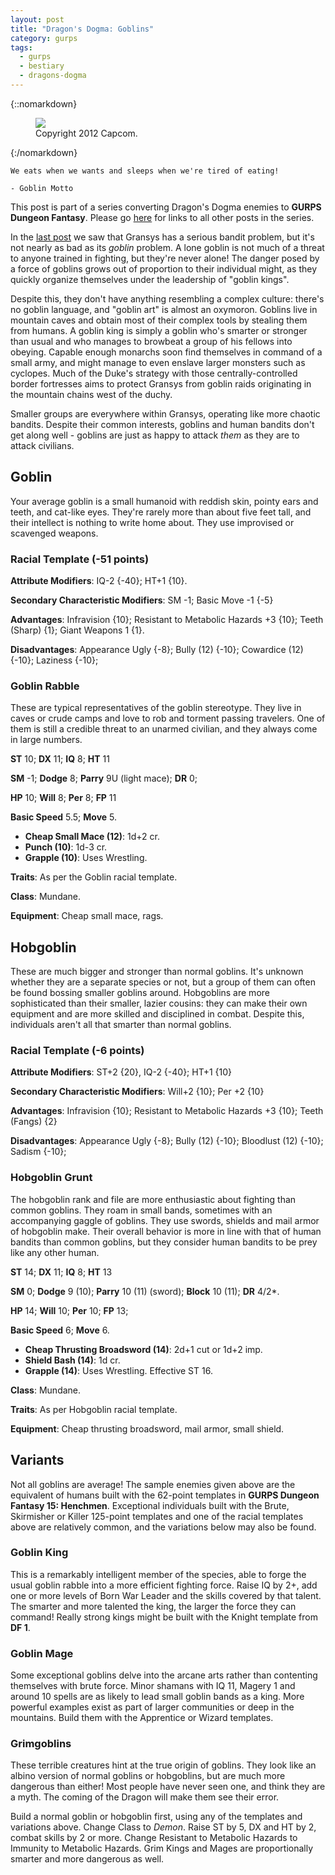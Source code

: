 ```yaml
---
layout: post
title: "Dragon's Dogma: Goblins"
category: gurps
tags:
  - gurps
  - bestiary
  - dragons-dogma
---
```


{::nomarkdown}
<figure>
  <img src="{{ "/assets/DDENEMIES.jpg" | absolute_url }}"/>
  <figcaption>Copyright 2012 Capcom.</figcaption>
</figure>
{:/nomarkdown}

    We eats when we wants and sleeps when we're tired of eating!

    - Goblin Motto

This post is part of a series converting Dragon's Dogma enemies to **GURPS
Dungeon Fantasy**. Please go [here][1] for links to all other posts in the
series.

In the [last post][2] we saw that Gransys has a serious bandit problem, but it's
not nearly as bad as its _goblin_ problem. A lone goblin is not much of a threat
to anyone trained in fighting, but they're never alone! The danger posed by a
force of goblins grows out of proportion to their individual might, as they
quickly organize themselves under the leadership of "goblin kings".

Despite this, they don't have anything resembling a complex culture: there's no
goblin language, and "goblin art" is almost an oxymoron. Goblins live in
mountain caves and obtain most of their complex tools by stealing them from
humans. A goblin king is simply a goblin who's smarter or stronger than usual
and who manages to browbeat a group of his fellows into obeying. Capable enough
monarchs soon find themselves in command of a small army, and might manage to
even enslave larger monsters such as cyclopes. Much of the Duke's strategy with
those centrally-controlled border fortresses aims to protect Gransys from goblin
raids originating in the mountain chains west of the duchy.

Smaller groups are everywhere within Gransys, operating like more chaotic
bandits. Despite their common interests, goblins and human bandits don't get
along well - goblins are just as happy to attack _them_ as they are to attack
civilians.

## Goblin

Your average goblin is a small humanoid with reddish skin, pointy ears and
teeth, and cat-like eyes. They're rarely more than about five feet tall, and
their intellect is nothing to write home about. They use improvised or scavenged
weapons.

### Racial Template (-51 points)

**Attribute Modifiers**: IQ-2 {-40}; HT+1 {10}.

**Secondary Characteristic Modifiers**: SM -1; Basic Move -1 {-5}

**Advantages**: Infravision {10}; Resistant to Metabolic Hazards +3 {10};
Teeth (Sharp) {1}; Giant Weapons 1 {1}.

**Disadvantages**: Appearance Ugly {-8}; Bully (12) {-10}; Cowardice (12) {-10};
Laziness {-10};

### Goblin Rabble

These are typical representatives of the goblin stereotype. They live in caves
or crude camps and love to rob and torment passing travelers. One of them is
still a credible threat to an unarmed civilian, and they always come in large
numbers.

**ST** 10; **DX** 11; **IQ** 8; **HT** 11

**SM** -1; **Dodge** 8; **Parry** 9U (light mace); **DR** 0;

**HP** 10; **Will** 8; **Per** 8; **FP** 11

**Basic Speed** 5.5; **Move** 5.

- **Cheap Small Mace (12)**: 1d+2 cr.
- **Punch (10)**: 1d-3 cr.
- **Grapple (10)**: Uses Wrestling.

**Traits**: As per the Goblin racial template.

**Class**: Mundane.

**Equipment**: Cheap small mace, rags.

## Hobgoblin

These are much bigger and stronger than normal goblins. It's unknown whether
they are a separate species or not, but a group of them can often be found
bossing smaller goblins around. Hobgoblins are more sophisticated than their
smaller, lazier cousins: they can make their own equipment and are more skilled
and disciplined in combat. Despite this, individuals aren't all that smarter
than normal goblins.

### Racial Template (-6 points)

**Attribute Modifiers**: ST+2 {20}, IQ-2 {-40}; HT+1 {10}

**Secondary Characteristic Modifiers**: Will+2 {10}; Per +2 {10}

**Advantages**: Infravision {10}; Resistant to Metabolic Hazards +3 {10}; Teeth
(Fangs) {2}

**Disadvantages**: Appearance Ugly {-8}; Bully (12) {-10}; Bloodlust (12) {-10};
Sadism {-10};

### Hobgoblin Grunt

The hobgoblin rank and file are more enthusiastic about fighting than common
goblins. They roam in small bands, sometimes with an accompanying gaggle of
goblins. They use swords, shields and mail armor of hobgoblin make. Their
overall behavior is more in line with that of human bandits than common goblins,
but they consider human bandits to be prey like any other human.

**ST** 14; **DX** 11; **IQ** 8; **HT** 13

**SM** 0; **Dodge** 9 (10); **Parry** 10 (11) (sword); **Block** 10 (11); **DR**
4/2*.

**HP** 14; **Will** 10; **Per** 10; **FP** 13;

**Basic Speed** 6; **Move** 6.

- **Cheap Thrusting Broadsword (14)**: 2d+1 cut or 1d+2 imp.
- **Shield Bash (14)**: 1d cr.
- **Grapple (14)**: Uses Wrestling. Effective ST 16.

**Class**: Mundane.

**Traits**: As per Hobgoblin racial template.

**Equipment**: Cheap thrusting broadsword, mail armor, small shield.

## Variants

Not all goblins are average! The sample enemies given above are the equivalent
of humans built with the 62-point templates in **GURPS Dungeon Fantasy 15:
Henchmen**. Exceptional individuals built with the Brute, Skirmisher or Killer
125-point templates and one of the racial templates above are relatively
common, and the variations below may also be found.

### Goblin King

This is a remarkably intelligent member of the species, able to forge the usual
goblin rabble into a more efficient fighting force. Raise IQ by 2+, add one or
more levels of Born War Leader and the skills covered by that talent. The
smarter and more talented the king, the larger the force they can command!
Really strong kings might be built with the Knight template from **DF 1**.

### Goblin Mage

Some exceptional goblins delve into the arcane arts rather than contenting
themselves with brute force. Minor shamans with IQ 11, Magery 1 and around 10
spells are as likely to lead small goblin bands as a king. More powerful
examples exist as part of larger communities or deep in the mountains. Build
them with the Apprentice or Wizard templates.

### Grimgoblins

These terrible creatures hint at the true origin of goblins. They look like an
albino version of normal goblins or hobgoblins, but are much more dangerous than
either! Most people have never seen one, and think they are a myth. The coming
of the Dragon will make them see their error.

Build a normal goblin or hobgoblin first, using any of the templates and
variations above. Change Class to _Demon_. Raise ST by 5, DX and HT by 2, combat
skills by 2 or more. Change Resistant to Metabolic Hazards to Immunity to
Metabolic Hazards. Grim Kings and Mages are proportionally smarter and more
dangerous as well.

[1]: https://bira.github.io/octopus-carnival/gurps/2016/12/06/enemies-overview.html
[2]: https://bira.github.io/octopus-carnival/gurps/2016/12/07/human-enemies.html

